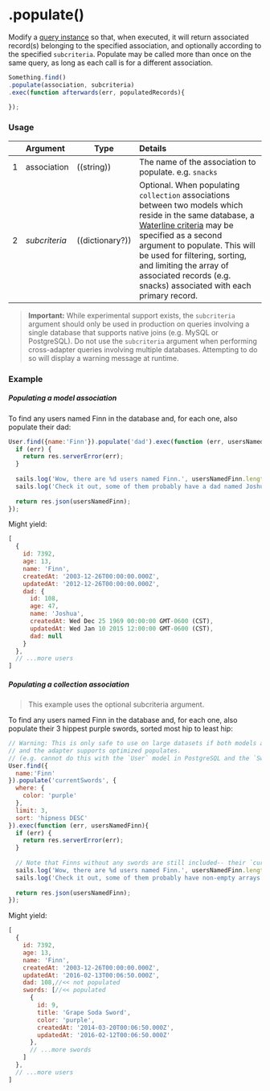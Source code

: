 # .populate()

Modify a [query instance](http://sailsjs.org/documentation/reference/waterline-orm/queries) so that, when executed, it will return associated record(s) belonging to the specified association, and optionally according to the specified `subcriteria`.  Populate may be called more than once on the same query, as long as each call is for a different association.


```javascript
Something.find()
.populate(association, subcriteria)
.exec(function afterwards(err, populatedRecords){

});
```


### Usage

|   |     Argument           | Type                                         | Details                            |
|---|:-----------------------|----------------------------------------------|:-----------------------------------|
| 1 |    association         | ((string))                                   | The name of the association to populate.  e.g. `snacks`
| 2 |    _subcriteria_       | ((dictionary?))                              | Optional.  When populating `collection` associations between two models which reside in the same database, a [Waterline criteria](https://github.com/balderdashy/waterline-docs/blob/master/queries/query-language.md) may be specified as a second argument to populate.  This will be used for filtering, sorting, and limiting the array of associated records (e.g. snacks) associated with each primary record.

> **Important:** While experimental support exists, the `subcriteria` argument should only be used in production on queries involving a single database that supports native joins (e.g. MySQL or PostgreSQL).  Do not use the `subcriteria` argument when performing cross-adapter queries involving multiple databases.  Attempting to do so will display a warning message at runtime.


### Example

##### Populating a model association

To find any users named Finn in the database and, for each one, also populate their dad:
```javascript
User.find({name:'Finn'}).populate('dad').exec(function (err, usersNamedFinn){
  if (err) {
    return res.serverError(err);
  }
  
  sails.log('Wow, there are %d users named Finn.', usersNamedFinn.length);
  sails.log('Check it out, some of them probably have a dad named Joshua or Martin:', usersNamedFinn);
  
  return res.json(usersNamedFinn);
});
```


Might yield:

```javascript
[
  {
    id: 7392,
    age: 13,
    name: 'Finn',
    createdAt: '2003-12-26T00:00:00.000Z',
    updatedAt: '2012-12-26T00:00:00.000Z',
    dad: {
      id: 108,
      age: 47,
      name: 'Joshua',
      createdAt: Wed Dec 25 1969 00:00:00 GMT-0600 (CST),
      updatedAt: Wed Jan 10 2015 12:00:00 GMT-0600 (CST),
      dad: null
    }
  },
  // ...more users
]
```


##### Populating a collection association

> This example uses the optional subcriteria argument.

To find any users named Finn in the database and, for each one, also populate their 3 hippest purple swords, sorted most hip to least hip:

```javascript
// Warning: This is only safe to use on large datasets if both models are in the same database,
// and the adapter supports optimized populates.
// (e.g. cannot do this with the `User` model in PostgreSQL and the `Sword` model in MongoDB)
User.find({
  name:'Finn'
}).populate('currentSwords', {
  where: {
    color: 'purple'
  },
  limit: 3,
  sort: 'hipness DESC'
}).exec(function (err, usersNamedFinn){
  if (err) {
    return res.serverError(err);
  }
  
  // Note that Finns without any swords are still included-- their `currentSwords` arrays will just be empty.
  sails.log('Wow, there are %d users named Finn.', usersNamedFinn.length);
  sails.log('Check it out, some of them probably have non-empty arrays of purple swords:', usersNamedFinn);
  
  return res.json(usersNamedFinn);
});
```

Might yield:

```javascript
[
  {
    id: 7392,
    age: 13,
    name: 'Finn',
    createdAt: '2003-12-26T00:00:00.000Z',
    updatedAt: '2016-02-13T00:06:50.000Z',
    dad: 108,//<< not populated
    swords: [//<< populated
      {
        id: 9,
        title: 'Grape Soda Sword',
        color: 'purple',
        createdAt: '2014-03-20T00:06:50.000Z',
        updatedAt: '2016-02-12T00:06:50.000Z'
      },
      // ...more swords
    ]
  },
  // ...more users
]
```



<docmeta name="displayName" value=".populate()">
<docmeta name="pageType" value="method">

